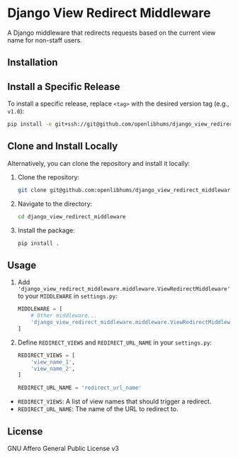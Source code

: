 # Django View Redirect Middleware

A Django middleware that redirects requests based on the current view name for non-staff users.

## Installation

## Install a Specific Release

To install a specific release, replace `<tag>` with the desired version tag (e.g., `v1.0`):

```bash
pip install -e git+ssh://git@github.com/openlibhums/django_view_redirect_middleware.git@<tag>#egg=django_view_redirect_middleware

```

## Clone and Install Locally

Alternatively, you can clone the repository and install it locally:

1. Clone the repository:
   ```bash
   git clone git@github.com:openlibhums/django_view_redirect_middleware.git
   ```

2. Navigate to the directory:
   ```bash
   cd django_view_redirect_middleware
   ```

3. Install the package:
   ```bash
   pip install .
   ```

## Usage

1. Add `'django_view_redirect_middleware.middleware.ViewRedirectMiddleware'` to your `MIDDLEWARE` in `settings.py`:

    ```python
    MIDDLEWARE = [
        # Other middleware...
        'django_view_redirect_middleware.middleware.ViewRedirectMiddleware',
    ]
    ```

2. Define `REDIRECT_VIEWS` and `REDIRECT_URL_NAME` in your `settings.py`:

    ```python
    REDIRECT_VIEWS = [
        'view_name_1',
        'view_name_2',
    ]

    REDIRECT_URL_NAME = 'redirect_url_name'
    ```

- `REDIRECT_VIEWS`: A list of view names that should trigger a redirect.
- `REDIRECT_URL_NAME`: The name of the URL to redirect to.


## License

GNU Affero General Public License v3